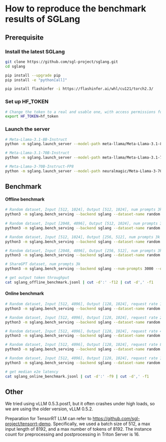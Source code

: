# How to reproduce the benchmark results of SGLang

## Prerequisite

### Install the latest SGLang

```bash
git clone https://github.com/sgl-project/sglang.git
cd sglang

pip install --upgrade pip
pip install -e "python[all]"

pip install flashinfer -i https://flashinfer.ai/whl/cu121/torch2.3/
```

### Set up HF_TOKEN

```bash
# Change the token to a real and usable one, with access permissions for the Llama 3 models.
export HF_TOKEN=hf_token
```

### Launch the server

```bash
# Meta-Llama-3.1-8B-Instruct
python -m sglang.launch_server --model-path meta-llama/Meta-Llama-3.1-8B-Instruct --enable-torch-compile --disable-radix-cache

# Meta-Llama-3.1-70B-Instruct
python -m sglang.launch_server --model-path meta-llama/Meta-Llama-3.1-70B-Instruct --disable-radix-cache --tp 8

# Meta-Llama-3-70B-Instruct-FP8
python -m sglang.launch_server --model-path neuralmagic/Meta-Llama-3-70B-Instruct-FP8 --disable-radix-cache --tp 8
```

## Benchmark


#### Offline benchmark

```bash
# Random dataset, Input [512, 1024], Output [512, 1024], num prompts 3k
python3 -m sglang.bench_serving --backend sglang --dataset-name random --num-prompts 3000 --random-input 1024 --random-output 1024 --random-range-ratio 0.5 --output-file sglang_offline_benchmark.jsonl
		
# Random dataset, Input [2048, 4096], Output [512, 1024], num prompts 3k      							
python3 -m sglang.bench_serving --backend sglang --dataset-name random --num-prompts 3000 --random-input 4096 --random-output 1024 --random-range-ratio 0.5 --output-file sglang_offline_benchmark.jsonl

# Random dataset, Input [512, 1024], Output [256, 512], num prompts 3k							
python3 -m sglang.bench_serving --backend sglang --dataset-name random --num-prompts 3000 --random-input 1024 --random-output 512 --random-range-ratio 0.5 --output-file sglang_offline_benchmark.jsonl

# Random dataset, Input [2048, 4096], Output [256, 512], num prompts 3k
python3 -m sglang.bench_serving --backend sglang --dataset-name random --num-prompts 3000 --random-input 4096 --random-output 512 --random-range-ratio 0.5 --output-file sglang_offline_benchmark.jsonl

# ShareGPT dataset, num prompts 3k
python3 -m sglang.bench_serving --backend sglang --num-prompts 3000 --output-file sglang_offline_benchmark.jsonl

# get output token throughput
cat sglang_offline_benchmark.jsonl | cut -d':' -f12 | cut -d',' -f1
```

#### Online benchmark

```bash
# Random dataset, Input [512, 4096], Output [128, 1024], request rate 1, num prompts 300
python3 -m sglang.bench_serving --backend sglang --dataset-name random --random-input 4096 --random-output 1024 --random-range-ratio 0.125 --num-prompts 300 --request-rate 1 --output-file sglang_online_benchmark.jsonl

# Random dataset, Input [512, 4096], Output [128, 1024], request rate 2, num prompts 600
python3 -m sglang.bench_serving --backend sglang --dataset-name random --random-input 4096 --random-output 1024 --random-range-ratio 0.125 --num-prompts 600 --request-rate 2 --output-file sglang_online_benchmark.jsonl

# Random dataset, Input [512, 4096], Output [128, 1024], request rate 4, num prompts 1200
python3 -m sglang.bench_serving --backend sglang --dataset-name random --random-input 4096 --random-output 1024 --random-range-ratio 0.125 --num-prompts 1200 --request-rate 4 --output-file sglang_online_benchmark.jsonl

# Random dataset, Input [512, 4096], Output [128, 1024], request rate 8, num prompts 2400
python3 -m sglang.bench_serving --backend sglang --dataset-name random --random-input 4096 --random-output 1024 --random-range-ratio 0.125 --num-prompts 2400 --request-rate 8 --output-file sglang_online_benchmark.jsonl

# Random dataset, Input [512, 4096], Output [128, 1024], request rate 16, num prompts 3200
python3 -m sglang.bench_serving --backend sglang --dataset-name random --random-input 4096 --random-output 1024 --random-range-ratio 0.125 --num-prompts 3200 --request-rate 16 --output-file sglang_online_benchmark.jsonl

# get median e2e latency
cat sglang_online_benchmark.jsonl | cut -d':' -f9 | cut -d',' -f1
```

## Other

We tried using vLLM 0.5.3.post1, but it often crashes under high loads, so we are using the older version, vLLM 0.5.2.

Preparation for TensorRT LLM can refer to https://github.com/sgl-project/tensorrt-demo. Specifically, we used a batch size of 512, a max input length of 8192, and a max number of tokens of 8192. The instance count for preprocessing and postprocessing in Triton Server is 16.

